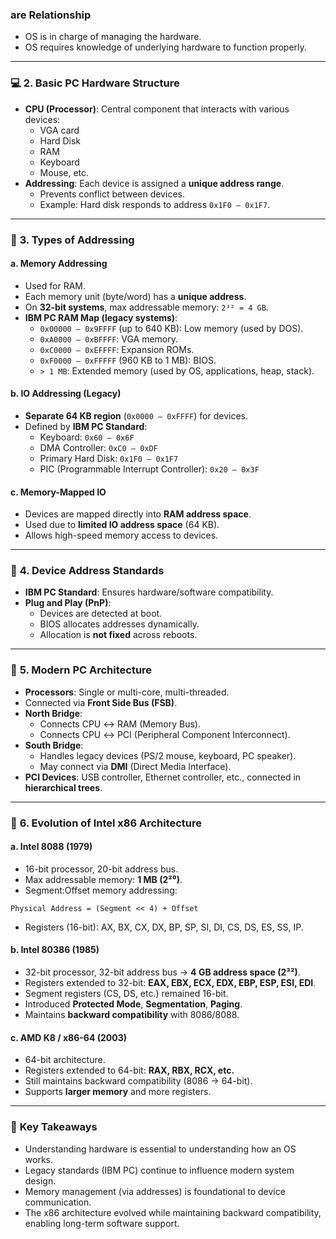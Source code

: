 ### **are Relationship**

- OS is in charge of managing the hardware.
- OS requires knowledge of underlying hardware to function properly.

---

### 💻 **2. Basic PC Hardware Structure**

- **CPU (Processor)**: Central component that interacts with various devices:
    - VGA card
    - Hard Disk
    - RAM
    - Keyboard
    - Mouse, etc.
- **Addressing**: Each device is assigned a **unique address range**.
    - Prevents conflict between devices.
    - Example: Hard disk responds to address `0x1F0 – 0x1F7`.

---

### 🧠 **3. Types of Addressing**

#### a. Memory Addressing

- Used for RAM.
- Each memory unit (byte/word) has a **unique address**.
- On **32-bit systems**, max addressable memory: `2³² = 4 GB`.
- **IBM PC RAM Map (legacy systems)**:
    - `0x00000 – 0x9FFFF` (up to 640 KB): Low memory (used by DOS).
    - `0xA0000 – 0xBFFFF`: VGA memory.
    - `0xC0000 – 0xEFFFF`: Expansion ROMs.
    - `0xF0000 – 0xFFFFF` (960 KB to 1 MB): BIOS.
    - `> 1 MB`: Extended memory (used by OS, applications, heap, stack).

#### b. IO Addressing (Legacy)

- **Separate 64 KB region** (`0x0000 – 0xFFFF`) for devices.
- Defined by **IBM PC Standard**:
    - Keyboard: `0x60 – 0x6F`
    - DMA Controller: `0xC0 – 0xDF`
    - Primary Hard Disk: `0x1F0 – 0x1F7`
    - PIC (Programmable Interrupt Controller): `0x20 – 0x3F`

#### c. Memory-Mapped IO

- Devices are mapped directly into **RAM address space**.
- Used due to **limited IO address space** (64 KB).
- Allows high-speed memory access to devices.

---

### 📏 **4. Device Address Standards**

- **IBM PC Standard**: Ensures hardware/software compatibility.
- **Plug and Play (PnP)**:
    - Devices are detected at boot.
    - BIOS allocates addresses dynamically.
    - Allocation is **not fixed** across reboots.

---

### 🧩 **5. Modern PC Architecture**

- **Processors**: Single or multi-core, multi-threaded.
- Connected via **Front Side Bus (FSB)**.
- **North Bridge**:
    - Connects CPU ↔ RAM (Memory Bus).
    - Connects CPU ↔ PCI (Peripheral Component Interconnect).
- **South Bridge**:
    - Handles legacy devices (PS/2 mouse, keyboard, PC speaker).
    - May connect via **DMI** (Direct Media Interface).
- **PCI Devices**: USB controller, Ethernet controller, etc., connected in **hierarchical trees**.

---

### 🧬 **6. Evolution of Intel x86 Architecture**

#### a. **Intel 8088 (1979)**

- 16-bit processor, 20-bit address bus.
- Max addressable memory: **1 MB (2²⁰)**.
- Segment:Offset memory addressing:
```
Physical Address = (Segment << 4) + Offset
```
- Registers (16-bit): AX, BX, CX, DX, BP, SP, SI, DI, CS, DS, ES, SS, IP.

#### b. **Intel 80386 (1985)**

- 32-bit processor, 32-bit address bus → **4 GB address space (2³²)**.
- Registers extended to 32-bit: **EAX, EBX, ECX, EDX, EBP, ESP, ESI, EDI**.
- Segment registers (CS, DS, etc.) remained 16-bit.
- Introduced **Protected Mode**, **Segmentation**, **Paging**.
- Maintains **backward compatibility** with 8086/8088.

#### c. **AMD K8 / x86-64 (2003)**

- 64-bit architecture.
- Registers extended to 64-bit: **RAX, RBX, RCX, etc.**
- Still maintains backward compatibility (8086 → 64-bit).
- Supports **larger memory** and more registers.

---

### 🎯 **Key Takeaways**

- Understanding hardware is essential to understanding how an OS works.
- Legacy standards (IBM PC) continue to influence modern system design.
- Memory management (via addresses) is foundational to device communication.
- The x86 architecture evolved while maintaining backward compatibility, enabling long-term software support.